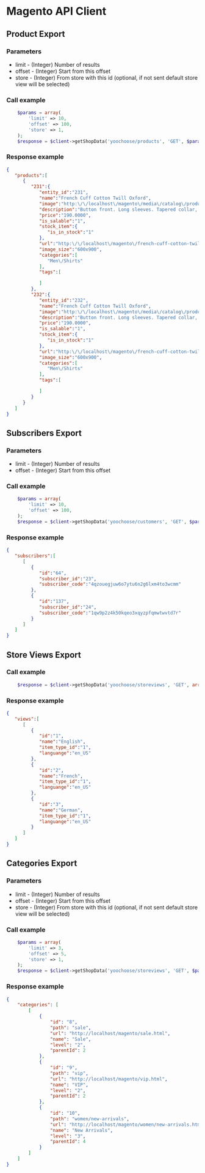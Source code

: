 # Magento API Client

## Product Export

### Parameters
* limit - (Integer) Number of results
* offset - (Integer) Start from this offset
* store - (Integer) From store with this id (optional, if not sent default store view will be selected)

### Call example
```php
    $params = array(
        'limit' => 10,
        'offset' => 100,
        'store' => 1,
    );
    $response = $client->getShopData('yoochoose/products', 'GET', $params);
```

### Response example
```json
{  
   "products":[  
      {  
         "231":{  
            "entity_id":"231",
            "name":"French Cuff Cotton Twill Oxford",
            "image":"http:\/\/localhost\/magento\/media\/catalog\/product\/m\/s\/msj000t_1.jpg",
            "description":"Button front. Long sleeves. Tapered collar, chest pocket, french cuffs.",
            "price":"190.0000",
            "is_salable":"1",
            "stock_item":{  
               "is_in_stock":"1"
            },
            "url":"http:\/\/localhost\/magento\/french-cuff-cotton-twill-oxford.html",
            "image_size":"600x900",
            "categories":[  
               "Men\/Shirts"
            ],
            "tags":[  

            ]
         },
         "232":{  
            "entity_id":"232",
            "name":"French Cuff Cotton Twill Oxford",
            "image":"http:\/\/localhost\/magento\/media\/catalog\/product\/m\/s\/msj000t_1.jpg",
            "description":"Button front. Long sleeves. Tapered collar, chest pocket, french cuffs.",
            "price":"190.0000",
            "is_salable":"1",
            "stock_item":{  
               "is_in_stock":"1"
            },
            "url":"http:\/\/localhost\/magento\/french-cuff-cotton-twill-oxford-563.html",
            "image_size":"600x900",
            "categories":[  
               "Men\/Shirts"
            ],
            "tags":[  

            ]
         }
      }
   ]
}
```
## Subscribers Export

### Parameters
* limit - (Integer) Number of results
* offset - (Integer) Start from this offset

### Call example
```php
    $params = array(
        'limit' => 10,
        'offset' => 100,
    );
    $response = $client->getShopData('yoochoose/customers', 'GET', $params);
```

### Response example
```json
{  
   "subscribers":[  
      [  
         {  
            "id":"64",
            "subscriber_id":"23",
            "subscriber_code":"4qzouegjuw6o7ytu6n2g6lxm4to3wcmm"
         },
         {  
            "id":"137",
            "subscriber_id":"24",
            "subscriber_code":"1qw9p2z4k50kqeo3xqyzpfqmwtwvtd7r"
         }
      ]
   ]
}
```
## Store Views Export

### Call example
```php
    $response = $client->getShopData('yoochoose/storeviews', 'GET', array());
```

### Response example
```json
{  
   "views":[  
      [  
         {  
            "id":"1",
            "name":"English",
            "item_type_id":"1",
            "languange":"en_US"
         },
         {  
            "id":"2",
            "name":"French",
            "item_type_id":"1",
            "languange":"en_US"
         },
         {  
            "id":"3",
            "name":"German",
            "item_type_id":"1",
            "languange":"en_US"
         }
      ]
   ]
}
```

## Categories Export

### Parameters
* limit - (Integer) Number of results
* offset - (Integer) Start from this offset
* store - (Integer) From store with this id (optional, if not sent default store view will be selected)

### Call example
```php
    $params = array(
        'limit' => 3,
        'offset' => 5,
        'store' => 1,
    );
    $response = $client->getShopData('yoochoose/storeviews', 'GET', $params);
```

### Response example
```json
{
    "categories": [
        [
            {
                "id": "8",
                "path": "sale",
                "url": "http://localhost/magento/sale.html",
                "name": "Sale",
                "level": "2",
                "parentId": 2
            },
            {
                "id": "9",
                "path": "vip",
                "url": "http://localhost/magento/vip.html",
                "name": "VIP",
                "level": "2",
                "parentId": 2
            },
            {
                "id": "10",
                "path": "women/new-arrivals",
                "url": "http://localhost/magento/women/new-arrivals.html",
                "name": "New Arrivals",
                "level": "3",
                "parentId": 4
            }
        ]
    ]
}
```
